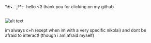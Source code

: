 °❀⋆.ೃ࿔*:･ hello <3 thank you for clicking on my github 

![alt text](https://i.postimg.cc/L6SWcwzv/Cherryblossomgachaanimation-1-1.gif)

im always c+h (exept when im with a very specific nikolai) and dont be afraid to interact! (though i am afraid myself)
